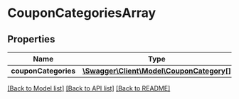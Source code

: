 # CouponCategoriesArray

## Properties
Name | Type | Description | Notes
------------ | ------------- | ------------- | -------------
**couponCategories** | [**\Swagger\Client\Model\CouponCategory[]**](CouponCategory.md) |  | 

[[Back to Model list]](../README.md#documentation-for-models) [[Back to API list]](../README.md#documentation-for-api-endpoints) [[Back to README]](../README.md)


